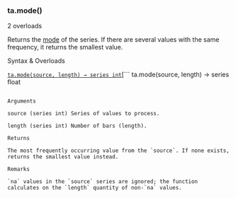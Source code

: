### ta.mode()

2 overloads

Returns the [mode](https://en.wikipedia.org/wiki/Mode_(statistics)) of the series. If there are several values with the same frequency, it returns the smallest value.

Syntax & Overloads

[```
ta.mode(source, length) → series int
```](#fun_ta.mode-0)[```
ta.mode(source, length) → series float
```](#fun_ta.mode-1)

Arguments

source (series int) Series of values to process.

length (series int) Number of bars (length).

Returns

The most frequently occurring value from the `source`. If none exists, returns the smallest value instead.

Remarks

`na` values in the `source` series are ignored; the function calculates on the `length` quantity of non-`na` values.
